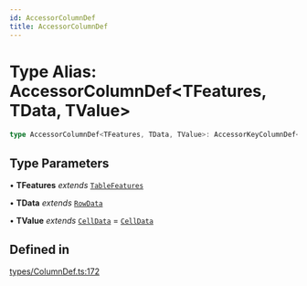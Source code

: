 ```yaml
---
id: AccessorColumnDef
title: AccessorColumnDef
---
```


# Type Alias: AccessorColumnDef\<TFeatures, TData, TValue\>

```ts
type AccessorColumnDef<TFeatures, TData, TValue>: AccessorKeyColumnDef<TFeatures, TData, TValue> | AccessorFnColumnDef<TFeatures, TData, TValue>;
```

## Type Parameters

• **TFeatures** *extends* [`TableFeatures`](tablefeatures.md)

• **TData** *extends* [`RowData`](rowdata.md)

• **TValue** *extends* [`CellData`](celldata.md) = [`CellData`](celldata.md)

## Defined in

[types/ColumnDef.ts:172](https://github.com/TanStack/table/blob/main/packages/table-core/src/types/ColumnDef.ts#L172)
